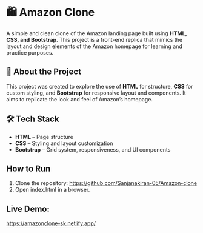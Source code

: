 # 🛍️ Amazon Clone

A simple and clean clone of the Amazon landing page built using **HTML, CSS, and Bootstrap**. This project is a front-end replica that mimics the layout and design elements of the Amazon homepage for learning and practice purposes.

## 📌 About the Project

This project was created to explore the use of **HTML** for structure, **CSS** for custom styling, and **Bootstrap** for responsive layout and components. It aims to replicate the look and feel of Amazon’s homepage.

## 🛠️ Tech Stack

- **HTML** – Page structure  
- **CSS** – Styling and layout customization  
- **Bootstrap** – Grid system, responsiveness, and UI components  

## How to Run
1. Clone the repository: https://github.com/Sanjanakiran-05/Amazon-clone
2. Open index.html in a browser.

## Live Demo:
https://amazonclone-sk.netlify.app/